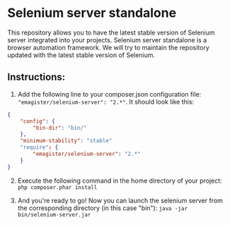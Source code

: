 Selenium server standalone
===============

This repository allows you to have the latest stable version of Selenium server integrated into your projects.
Selenium server standalone is a browser automation framework. We will try to maintain the repository updated with the latest stable version of Selenium.

Instructions:
-------------

1. Add the following line to your composer.json configuration file: ```"emagister/selenium-server": "2.*"```. It should look like this:
```json
{
    "config": {
        "bin-dir": "bin/"
    },
    "minimum-stability": "stable"
    "require": {
        "emagister/selenium-server": "2.*"
    }
}
```

2. Execute the following command in the home directory of your project: ```php composer.phar install```

3. And you're ready to go! Now you can launch the selenium server from the corresponding directory (in this case "bin"): ```java -jar bin/selenium-server.jar```


